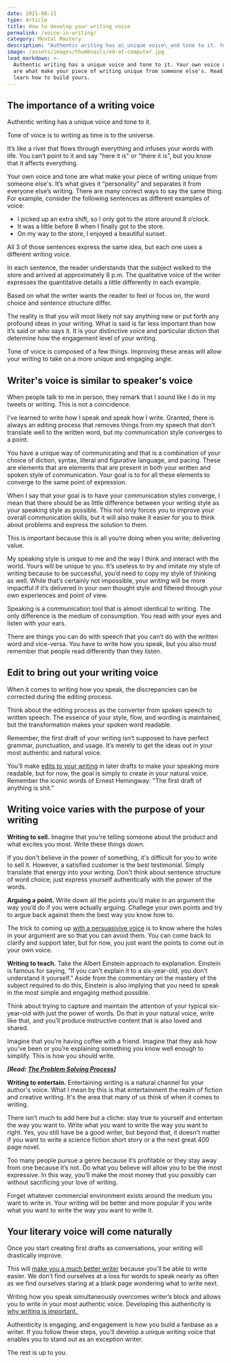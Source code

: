 ```yaml
---
date: 2021-08-11
type: Article
title: How to develop your writing voice
permalink: /voice-in-writing/
category: Mental Mastery
description: "Authentic writing has a\_unique voice\_and tone to it. Your\_own voice\_and tone are what make your\_piece of writing\_unique from\_someone else's. Read on to learn how to build yours."
image: /assets/images/thumbnails/ed-at-computer.jpg
lead_markdown: >-
  Authentic writing has a unique voice and tone to it. Your own voice and tone
  are what make your piece of writing unique from someone else's. Read on to
  learn how to build yours.
---
```


## The importance of a writing voice

Authentic writing has a unique voice and tone to it.

Tone of voice is to writing as time is to the universe.

It’s like a river that flows through everything and infuses your words with life. You can’t point to it and say "here it is" or "there it is", but you know that it affects everything.

Your own voice and tone are what make your piece of writing unique from someone else's. It’s what gives it “personality” and separates it from everyone else’s writing. There are many correct ways to say the same thing. For example, consider the following sentences as different examples of voice:

* I picked up an extra shift, so I only got to the store around 8 o’clock.
* It was a little before 8 when I finally got to the store.
* On my way to the store, I enjoyed a beautiful sunset.

All 3 of those sentences express the same idea, but each one uses a different writing voice.

In each sentence, the reader understands that the subject walked to the store and arrived at approximately 8 p.m. The qualitative voice of the writer expresses the quantitative details a little differently in each example.

Based on what the writer wants the reader to feel or focus on, the word choice and sentence structure differ.

The reality is that you will most likely not say anything new or put forth any profound ideas in your writing. What is said is far less important than how it’s said or who says it. It is your distinctive voice and particular diction that determine how the engagement level of your writing.

Tone of voice is composed of a few things. Improving these areas will allow your writing to take on a more unique and engaging angle.

## Writer's voice is similar to speaker's voice

When people talk to me in person, they remark that I sound like I do in my tweets or writing. This is not a coincidence.

I’ve learned to write how I speak and speak how I write. Granted, there is always an editing process that removes things from my speech that don’t translate well to the written word, but my communication style converges to a point.&nbsp;

You have a unique way of communicating and that is a combination of your choice of diction, syntax, literal and figurative language, and pacing. These are elements that are elements that are present in both your written and spoken style of communication. Your goal is to for all these elements to converge to the same point of expression.

When I say that your goal is to have your communication styles converge, I mean that there should be as little difference between your writing style as your speaking style as possible. This not only forces you to improve your overall communication skills, but it will also make it easier for you to think about problems and express the solution to them.

This is important because this is all you’re doing when you write; delivering value.&nbsp;

My speaking style is unique to me and the way I think and interact with the world. Yours will be unique to you. It’s useless to try and imitate my style of writing because to be successful, you’d need to copy my style of thinking as well. While that’s certainly not impossible, your writing will be more impactful if it’s delivered in your own thought style and filtered through your own experiences and point of view.

Speaking is a communication tool that is almost identical to writing. The only difference is the medium of consumption. You read with your eyes and listen with your ears.

There are things you can do with speech that you can’t do with the written word and vice-versa. You have to write how you speak, but you also must remember that people read differently than they listen.&nbsp;

## Edit to bring out your writing voice

When it comes to writing how you speak, the discrepancies can be corrected during the editing process.

Think about the editing process as the converter from spoken speech to written speech. The essence of your style, flow, and wording is maintained, but the transformation makes your spoken word readable.&nbsp;

Remember, the first draft of your writing isn’t supposed to have perfect grammar, punctuation, and usage. It’s merely to get the ideas out in your most authentic and natural voice.

You’ll make [edits to your writing](/bad-writing/) in later drafts to make your speaking more readable, but for now, the goal is simply to create in your natural voice. Remember the iconic words of Ernest Hemingway: "The first draft of anything is shit."

## Writing voice varies with the purpose of your writing

**Writing to sell.**&nbsp;Imagine that you're telling someone about the product and what excites you most. Write these things down.

If you don't believe in the power of something, it's difficult for you to write to sell it. However, a satisfied customer is the best testimonial. Simply translate that energy into your writing. Don't think about sentence structure of word choice; just express yourself authentically with the power of the words.&nbsp;

**Arguing a point.**&nbsp;Write down all the points you’d make in an argument the way you’d do if you were actually arguing. Challege your own points and try to argue back against them the best way you know how to.

The trick to coming up [with a persuasivive voice](/persuasive-writing/) is to know where the holes in your argument are so that you can avoid them. You can come back to clarify and support later, but for now, you just want the points to come out in your own voice.

**Writing to teach.**&nbsp;Take the Albert Einstein approach to explanation. Einstein is famous for saying, “If you can’t explain it to a six-year-old, you don’t understand it yourself.” Aside from the commentary on the mastery of the subject required to do this, Einstein is also implying that you need to speak in the most simple and engaging method possible.

Think about trying to capture and maintain the attention of your typical six-year-old with just the power of words. Do that in your natural voice, write like that, and you’ll produce instructive content that is also loved and shared.&nbsp;

Imagine that you’re having coffee with a friend. Imagine that they ask how you’ve been or you’re explaining something you know well enough to simplify. This is how you should write.

***\[Read: [The Problem Solving Process](/problem-solving-process/)\]***

**Writing to entertain.**&nbsp;Entertaining writing is a natural channel for your author's voice. What I mean by this is that entertainment the realm of fiction and creative writing. It's the area that many of us think of when it comes to writing.

There isn’t much to add here but a cliche: stay true to yourself and entertain the way you want to. Write what you want to write the way you want to right. Yes, you still have be a good writer, but beyond that, it doesn't matter if you want to write a science fiction short story or a the next great 400 page novel.

Too many people pursue a genre because it’s profitable or they stay away from one because it’s not. Do what you believe will allow you to be the most expressive. In this way, you’ll make the most money that you possibly can without sacrificing your love of writing.

Forget whatever commercial environment exists around the medium you want to write in. Your writing will be better and more popular if you write what you want to write the way you want to write it.&nbsp;

## Your literary voice will come naturally

Once you start creating first drafts as conversations, your writing will drastically improve.

This will [make you a much better writer](/how-to-write-better-and-be-a-better-writer/) because you'll be able to write easier. We don’t find ourselves at a loss for words to speak nearly as often as we find ourselves staring at a blank page wondering what to write next.

Writing how you speak simultaneously overcomes writer’s block and allows you to write in your most authentic voice. Developing this authenticity is [why writing is important.&nbsp;](/why-is-writing-important/)

Authenticity is engaging, and engagement is how you build a fanbase as a writer. If you follow these steps, you'll develop a unique writing voice that enables you to stand out as an exception writer.&nbsp;

The rest is up to you.
